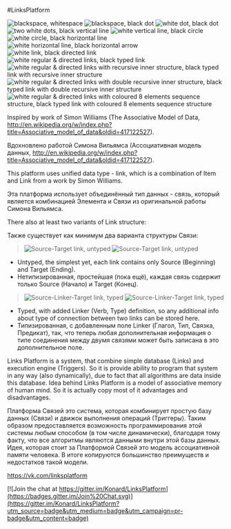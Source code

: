 #LinksPlatform

![blackspace, whitespace](https://raw.githubusercontent.com/Konard/LinksPlatform/master/doc/Intro/1.png "blackspace, whitespace")
![blackspace, black dot](https://raw.githubusercontent.com/Konard/LinksPlatform/master/doc/Intro/2.png "blackspace, black dot")
![white dot, black dot](https://raw.githubusercontent.com/Konard/LinksPlatform/master/doc/Intro/3.png "white dot, black dot")
![two white dots, black vertical line](https://raw.githubusercontent.com/Konard/LinksPlatform/master/doc/Intro/4.png "two white dots, black vertical line")
![white vertical line, black circle](https://raw.githubusercontent.com/Konard/LinksPlatform/master/doc/Intro/5.png "white vertical line, black circle")
![white circle, black horizontal line](https://raw.githubusercontent.com/Konard/LinksPlatform/master/doc/Intro/6.png "white circle, black horizontal line")
![white horizontal line, black horizontal arrow](https://raw.githubusercontent.com/Konard/LinksPlatform/master/doc/Intro/7.png "white horizontal line, black horizontal arrow")
![white link, black directed link](https://raw.githubusercontent.com/Konard/LinksPlatform/master/doc/Intro/8.png "white link, black directed link")
![white regular & directed links, black typed link](https://raw.githubusercontent.com/Konard/LinksPlatform/master/doc/Intro/9.png "white regular & directed links, black typed link")
![white regular & directed links with recursive inner structure, black typed link with recursive inner structure](https://raw.githubusercontent.com/Konard/LinksPlatform/master/doc/Intro/10.png "white regular & directed links with recursive inner structure, black typed link with recursive inner structure")
![white regular & directed links with double recursive inner structure, black typed link with double recursive inner structure](https://raw.githubusercontent.com/Konard/LinksPlatform/master/doc/Intro/11.png "white regular & directed links with double recursive inner structure, black typed link with double recursive inner structure")
![white regular & directed links with coloured 8 elements sequence structure, black typed link with coloured 8 elements sequence structure](https://raw.githubusercontent.com/Konard/LinksPlatform/master/doc/Intro/12.png "white regular & directed links with coloured 8 elements sequence structure, black typed link with coloured 8 elements sequence structure")

Inspired by work of Simon Williams (The Associative Model of Data, http://en.wikipedia.org/w/index.php?title=Associative_model_of_data&oldid=417122527).

Вдохновлено работой Симона Вильямса (Ассоциативная модель данных, http://en.wikipedia.org/w/index.php?title=Associative_model_of_data&oldid=417122527).

This platform uses unified data type - link, which is a combination of Item and Link from a work by Simon Williams.

Эта платформа использует объединённый тип данных - связь, который является комбинацией Элемента и Связи из оригинальной работы Симона Вильямса.

There also at least two variants of Link structure:

Также существует как минимум два варианта структуры Связи:

> ![Source-Target link, untyped](https://raw.githubusercontent.com/Konard/LinksPlatform/master/doc/ST.png "Source-Target link, untyped")
> ![Source-Target link, untyped](https://raw.githubusercontent.com/Konard/LinksPlatform/master/doc/ST-dots.png "Source-Target link, untyped")

- Untyped, the simplest yet, each link contains only Source (Beginning) and Target (Ending).
- Нетипизированная, простейшая (пока ещё), каждая связь содержит только Source (Начало) и Target (Конец).

> ![Source-Linker-Target link, typed](https://raw.githubusercontent.com/Konard/LinksPlatform/master/doc/SLT.png "Source-Linker-Target link, typed")
> ![Source-Linker-Target link, typed](https://raw.githubusercontent.com/Konard/LinksPlatform/master/doc/SLT-dots.png "Source-Linker-Target link, typed")

- Typed, with added Linker (Verb, Type) definition, so any additional info about type of connection between two links can be stored here.
- Типизированная, с добавленным поле Linker (Глагол, Тип, Связка, Предикат), так, что теперь любая дополнительная информация о типе соединения между двумя связями может быть записана в это дополнительное поле.

Links Platform is a system, that combine simple database (Links) and execution engine (Triggers). So it is provide ability to program that system in any way (also dynamically), due to fact that all algorithms are data inside this database. Idea behind Links Platform is a model of associative memory of human mind. So it is actually copy most of it advantages and disadvantages.

Платформа Связей это система, которая комбинирует простую базу данных (Связи) и движок выполнения операций (Триггеры). Таким образом предоставляется возможность программирования этой системы любым способом (в том числе динамически), благодаря тому факту, что все алгоритмы являются данными внутри этой базы данных. Идея, которая стоит за Платформой Связей это модель ассоциативной памяти человека. В итоге копируются большинство преимуществ и недостатков такой модели.

https://vk.com/linksplatform

[![Join the chat at https://gitter.im/Konard/LinksPlatform](https://badges.gitter.im/Join%20Chat.svg)](https://gitter.im/Konard/LinksPlatform?utm_source=badge&utm_medium=badge&utm_campaign=pr-badge&utm_content=badge)
